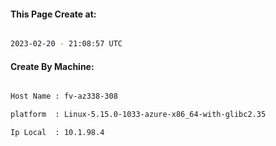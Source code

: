 
   
#### This Page Create at:

```bash

2023-02-20 - 21:08:57 UTC

```

#### Create By Machine:

```bash

Host Name : fv-az338-308

platform  : Linux-5.15.0-1033-azure-x86_64-with-glibc2.35

Ip Local  : 10.1.98.4

```

